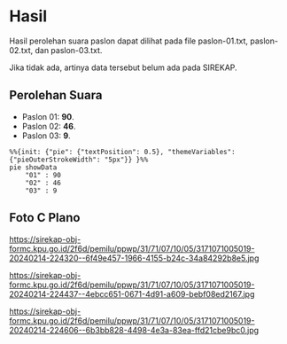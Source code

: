 # Hasil

Hasil perolehan suara paslon dapat dilihat pada file paslon-01.txt, paslon-02.txt, dan paslon-03.txt.

Jika tidak ada, artinya data tersebut belum ada pada SIREKAP.

## Perolehan Suara

 * Paslon 01: **90**.
 * Paslon 02: **46**.
 * Paslon 03: **9**.

```mermaid
%%{init: {"pie": {"textPosition": 0.5}, "themeVariables": {"pieOuterStrokeWidth": "5px"}} }%%
pie showData
    "01" : 90
    "02" : 46
    "03" : 9
```
## Foto C Plano

https://sirekap-obj-formc.kpu.go.id/2f6d/pemilu/ppwp/31/71/07/10/05/3171071005019-20240214-224320--6f49e457-1966-4155-b24c-34a84292b8e5.jpg

https://sirekap-obj-formc.kpu.go.id/2f6d/pemilu/ppwp/31/71/07/10/05/3171071005019-20240214-224437--4ebcc651-0671-4d91-a609-bebf08ed2167.jpg

https://sirekap-obj-formc.kpu.go.id/2f6d/pemilu/ppwp/31/71/07/10/05/3171071005019-20240214-224606--6b3bb828-4498-4e3a-83ea-ffd21cbe9bc0.jpg
